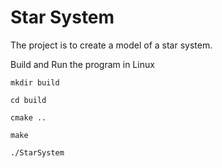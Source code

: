 # Star System

The project is to create a model of a star system.

Build and Run the program in Linux
```
mkdir build
```
```
cd build
```
```
cmake ..
```
```
make
```
```
./StarSystem
```

